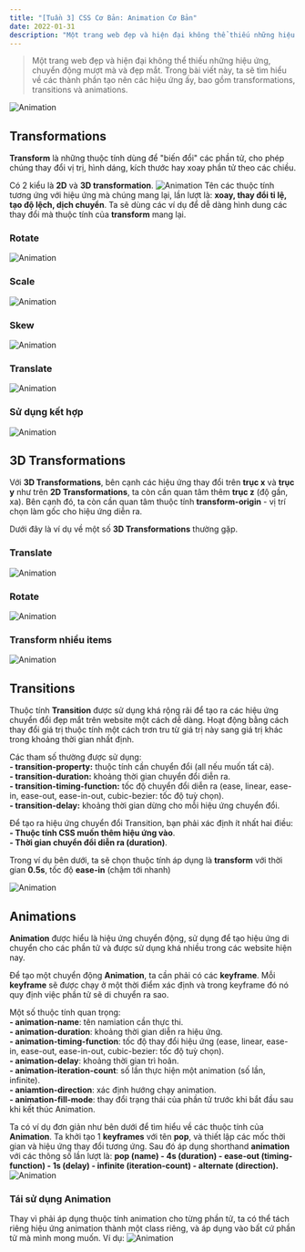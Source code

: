 ```yaml
---
title: "[Tuần 3] CSS Cơ Bản: Animation Cơ Bản"
date: 2022-01-31
description: "Một trang web đẹp và hiện đại không thể thiếu những hiệu ứng, chuyển động mượt mà và đẹp mắt. Trong bài viết này, ta sẽ tìm hiểu về các thành phần tạo nên các hiệu ứng ấy, bao gồm transformations, transitions và animations."
---
```


> Một trang web đẹp và hiện đại không thể thiếu những hiệu ứng, chuyển động mượt mà và đẹp mắt. Trong bài viết này, ta sẽ tìm hiểu về các thành phần tạo nên các hiệu ứng ấy, bao gồm transformations, transitions và animations.

![Animation](/images/animation2.png)

## Transformations

**Transform** là những thuộc tính dùng để "biến đổi" các phần tử, cho phép chúng thay đổi vị trị, hình dáng, kích thước hay xoay phần tử theo các chiều.

Có 2 kiểu là **2D** và **3D transformation**.
![Animation](/images/animation1.png)
Tên các thuộc tính tương ứng với hiệu ứng mà chúng mang lại, lần lượt là: **xoay, thay đổi tỉ lệ, tạo độ lệch, dịch chuyển**. Ta sẽ dùng các ví dụ để dễ dàng hình dung các thay đổi mà thuộc tính của **transform** mang lại.

### Rotate

![Animation](/images/animation3.gif)

### Scale

![Animation](/images/animation4.gif)

### Skew

![Animation](/images/animation5.gif)

### Translate

![Animation](/images/animation6.gif)

### Sử dụng kết hợp

![Animation](/images/animation7.gif)

## 3D Transformations

Với **3D Transformations**, bên cạnh các hiệu ứng thay đổi trên **trục x** và **trục y** như trên **2D Transformations**, ta còn cần quan tâm thêm **trục z** (độ gần, xa). Bên cạnh đó, ta còn cần quan tâm thuộc tính **transform-origin** - vị trí chọn làm gốc cho hiệu ứng diễn ra.

Dưới đây là ví dụ về một số **3D Transformations** thường gặp.

### Translate

![Animation](/images/animation8.gif)

### Rotate

![Animation](/images/animation9.gif)

### Transform nhiều items

![Animation](/images/animation10.gif)

## Transitions

Thuộc tính **Transition** được sử dụng khá rộng rãi để tạo ra các hiệu ứng chuyển đổi đẹp mắt trên website một cách dễ dàng. Hoạt động bằng cách thay đổi giá trị thuộc tính một cách trơn tru từ giá trị này sang giá trị khác trong khoảng thời gian nhất định.

Các tham số thường được sử dụng:\
**- transition-property:** thuộc tính cần chuyển đổi (all nếu muốn tất cả).\
**- transition-duration:** khoảng thời gian chuyển đổi diễn ra.\
**- transition-timing-function:** tốc độ chuyển đổi diễn ra (ease, linear, ease-in, ease-out, ease-in-out, cubic-bezier: tốc độ tuỳ chọn).\
**- transition-delay:** khoảng thời gian dừng cho mỗi hiệu ứng chuyển đổi.

Để tạo ra hiệu ứng chuyển đổi Transition, bạn phải xác định ít nhất hai điều:\
**- Thuộc tính CSS muốn thêm hiệu ứng vào**.\
**- Thời gian chuyển đổi diễn ra (duration)**.

Trong ví dụ bên dưới, ta sẽ chọn thuộc tính áp dụng là **transform** với thời gian **0.5s**, tốc độ **ease-in** (chậm tới nhanh)

![Animation](/images/animation11.gif)

## Animations

**Animation** được hiểu là hiệu ứng chuyển động, sử dụng để tạo hiệu ứng di chuyển cho các phần tử và được sử dụng khá nhiều trong các website hiện nay.

Để tạo một chuyển động **Animation**, ta cần phải có các **keyframe**. Mỗi **keyframe** sẽ được chạy ở một thời điểm xác định và trong keyframe đó nó quy định việc phần tử sẽ di chuyển ra sao.

Một số thuộc tính quan trọng:\
**- animation-name**: tên namiation cần thực thi.\
**- animation-duration**: khoảng thời gian diễn ra hiệu ứng.\
**- animation-timing-function**: tốc độ thay đổi hiệu ứng (ease, linear, ease-in, ease-out, ease-in-out, cubic-bezier: tốc độ tuỳ chọn).\
**- animation-delay**: khoảng thời gian trì hoãn.\
**- animation-iteration-count**: số lần thực hiện một animation (số lần, infinite).\
**- aniamtion-direction**: xác định hướng chạy animation.\
**- animation-fill-mode**: thay đổi trạng thái của phần tử trước khi bắt đầu sau khi kết thúc Animation.

Ta có ví dụ đơn giản như bên dưới để tìm hiểu về các thuộc tính của **Animation**. Ta khởi tạo 1 **keyframes** với tên **pop**, và thiết lập các mốc thời gian và hiệu ứng thay đổi tương ứng. Sau đó áp dụng shorthand **animation** với các thông số lần lượt là: **pop (name) - 4s (duration) - ease-out (timing-function) - 1s (delay) - infinite (iteration-count) - alternate (direction).**
![Animation](/images/animation12.gif)

### Tái sử dụng Animation

Thay vì phải áp dụng thuộc tính animation cho từng phần tử, ta có thể tách riêng hiệu ứng animation thành một class riêng, và áp dụng vào bất cứ phần tử mà mình mong muốn. Ví dụ:
![Animation](/images/animation13.png)

